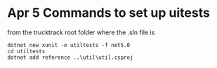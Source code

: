 Apr 5 Commands to set up uitests
================================

from the trucktrack root folder where the .sln file is

```shell
dotnet new xunit -o utiltests -f net5.0 
cd utiltests
dotnet add reference ..\util\util.csproj

```
